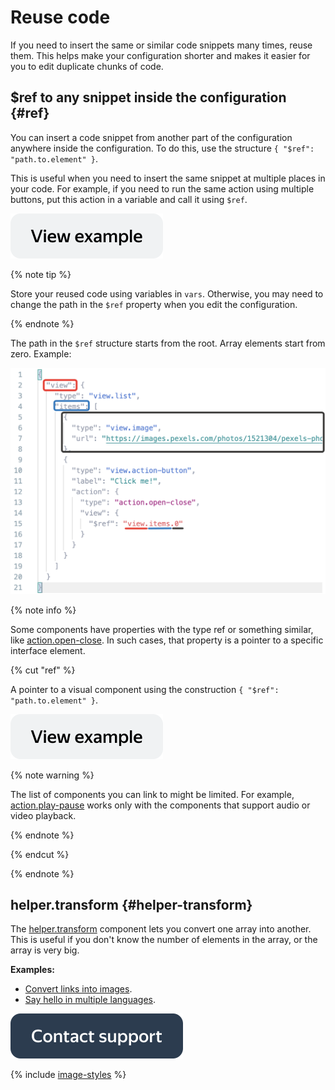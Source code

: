 # Reuse code

If you need to insert the same or similar code snippets many times, reuse them. This helps make your configuration shorter and makes it easier for you to edit duplicate chunks of code.

## $ref to any snippet inside the configuration {#ref}

You can insert a code snippet from another part of the configuration anywhere inside the configuration. To do this, use the structure `{ "$ref": "path.to.element" }`.

This is useful when you need to insert the same snippet at multiple places in your code. For example, if you need to run the same action using multiple buttons, put this action in a variable and call it using `$ref`.

[![image](../_images/buttons/view-example.svg)](https://ya.cc/t/YYGrysCn3ttAe3)

{% note tip %}

Store your reused code using variables in `vars`. Otherwise, you may need to change the path in the `$ref` property when you edit the configuration.

{% endnote %}

The path in the `$ref` structure starts from the root. Array elements start from zero. Example:

![image](../_images/ref-view.png)

{% note info %}

Some components have properties with the type ref or something similar, like [action.open-close](../reference/action.open-close.md). In such cases, that property is a pointer to a specific interface element.

{% cut "ref" %}

A pointer to a visual component using the construction `{ "$ref": "path.to.element" }`.

[![image](../_images/buttons/view-example.svg)](https://ya.cc/t/sUY1_L-A3ttEvD)

{% note warning %}

The list of components you can link to might be limited. For example, [action.play-pause](../reference/action.play-pause.md) works only with the components that support audio or video playback.

{% endnote %}

{% endcut %}

{% endnote %}

## helper.transform {#helper-transform}

The [helper.transform](../reference/helper.transform.md) component lets you convert one array into another. This is useful if you don't know the number of elements in the array, or the array is very big.

**Examples:**

- [Convert links into images](https://tb.toloka.dev/editor?locale=en&config=N4Igxg9gdgZglgcxALhMAOlABF9IBucApgO57JYbY64gAuAngA5Hm2GkB0ANnAM508AGkw1acOkQC2fNlTE48jFmzwALItxYAnTnW0BDKHxgRtU4aIV4J02SkpWFtZawd4AJgboHOcKEwAroIgItTOeEzeaqogcFIGCET2TjQAvmERcVB0EHKpYkrMbhR4HCR+CUmW4dYggdrc+bVZrrFePjwQYAZNoQV1UXQx7nGSFiADOGkDM7Vz05hpodlBdChoVjZVyWwA2qnqdHRMfMgA9OdgHlCcAt0A1nxQBkx+EOfxCAC0w4FSACM+OcAJwANgADCRznwGjAiNpviQDPgiAB9ADMABEAEIAeQAmjiAAo4jEADU4ACsmAgaoUQGpjqcLlcbndcmAni83nAPl9fmp-kDQZDofA+BpzEZvnw4Nw1BBAkRjuiAKoAQSxaoAMgAlPUACQAogBpam0+k0I4nM6Xa63e5c56vd6fKQ-P6A4HgqHnCDcDzfJiK3JogDixoAigAmADseIA6gAtABqqYtdMm1AAuksQGkgA).
- [Say hello in multiple languages](https://tb.toloka.dev/editor?config=N4Igxg9gdgZglgcxALhMAOlABF9IBucApgO57JYbY64gAuAngA5Hm2GkB0ANnAM508AGkw1acOkQC2fNgG1RYyoqW1GLNnnhFuAE06SAHoJAjqqvNwCGAIx2aQAdQAWVuln5YGEAK4AnLCgrKSIAfmEVJTwmazAiZwg9Ij8HACkIZygI8yiQXTcrNipVMTx1VhRafLorTjgoST8g7mySmmi3ZwcgkLxIsQBffqwBs1VikrLmCoo8Zx0WPzqYVsnwaF0JOGgi4dL6aYdIKE26bahOPyIARx84K91VtrxqwsqJtpwpjUqXgrqGslmk9Ph06F1fiAehU9jQhjlBmM1uCiFl3rCvgcfrMCMQSDx+CYkc8QBJpLJ0QjkYdIfNuIsDH4rFA+DAIH4pCCSWSZPIMbkABI6bgQLmgkCAfBBAAIggA4QQBMIIBWEEAQiBikkAIR80CsWD4yTexM+mIFiX1-P2Aqs3BFfSpqgAugbuQ1RZTDftyg4OPijESze11oCGrtbeKPbSFslOAArCD1VXinkUigKEOGj5uixYmZVf4isCW+MZsEQnE8m0Z1SjP3javU7E5moAxrA0y1zNMTrdYIw1OfeEVmgOtu0GwMBxCWi1-tu6dtWdKec4ed2xTwgamUlQJg+OgoNDrgZAA&locale=en).

[![image](../_images/buttons/contact-support.svg)](../concepts/support.md)

{% include [image-styles](../../../_includes/image-styles-internal.md) %}